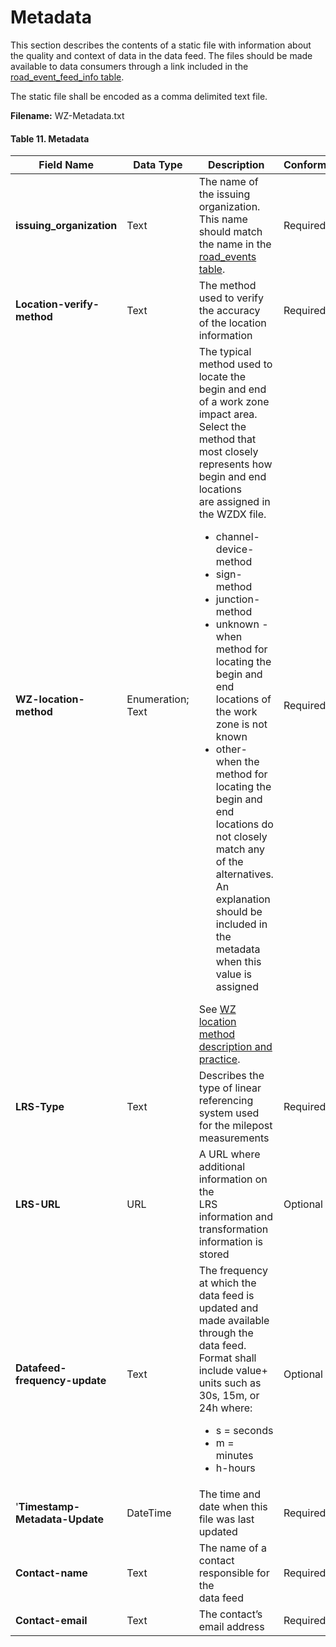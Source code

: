 # Metadata
This section describes the contents of a static file with information about the quality and context of data in the data feed. The files should be made available to data consumers through a link included in the [road_event_feed_info table](https://github.com/usdot-jpo-ode/jpo-wzdx/blob/v2editorial/data-tables/road_event_feed_info.md).

The static file shall be encoded as a comma delimited text file.

**Filename:** WZ-Metadata.txt

#### Table 11. Metadata
Field Name | Data Type | Description | Conformance | Notes
--------- | ----------- | ------- | ---------| --------
**issuing_organization** | Text | The name of the issuing organization.<br>This name should match the name in the<br>[road_events table](https://github.com/usdot-jpo-ode/jpo-wzdx/blob/v2editorial/data-tables/road_events.md). | Required | Example Anyplace public works
**Location-verify-method** | Text | The method used to verify the accuracy<br>of the location information | Required | Example Survey accurate GPS equipment accurate to 0.1 cm
**WZ-location-method** | Enumeration; Text | The typical method used to locate the<br>begin and end of a work zone impact area.<br>Select the method that most closely<br>represents how begin and end locations<br>are assigned in the WZDX file.<ul><li>channel-device-method</li><li>sign-method</li><li>junction-method</li><li>unknown - when method for<br>locating the begin and end<br>locations of the work zone is not known</li><li>other- when the method for<br>locating the begin and end<br>locations do not closely match any of the alternatives. An explanation<br>should be included in the<br>metadata when this value is assigned</li></ul>See [WZ location method description and practice](https://github.com/usdot-jpo-ode/jpo-wzdx/blob/v2editorial/sample-files/README.md#wz-location-method-description-and-practices). | Required | Example channel-device-method
**LRS-Type** | Text |Describes the type of linear referencing<br>system used for the milepost<br>measurements | Required | “Use of milemarkers posted the<br>roadways. |These are registered<br>to a dynamic segmentation of<br>statewide LRS basemap.” 
**LRS-URL** | URL |A URL where additional information on the<br>LRS information and transformation<br>information is stored | Optional | Example https://aaa.bbb.com/lrs
**Datafeed-frequency-update** | Text | The frequency at which the data feed is<br>updated and made available through the<br>data feed. Format shall include value+<br>units such as<br>30s, 15m, or 24h where:<ul><li>s = seconds</li><li>m = minutes</li><li>h-hours</li></ul> | Optional | Example "30s"<br>"15m"<br>24h
'**Timestamp-Metadata-Update** | DateTime | The time and date when this file was last<br>updated | Required | Example 2016-04-12T00:01:00
**Contact-name** | Text |The name of a contact responsible for the<br>data feed | Required |Example Jo Help
**Contact-email** | Text | The contact’s email address | Required | Example jhelp@anyplacePW.com
